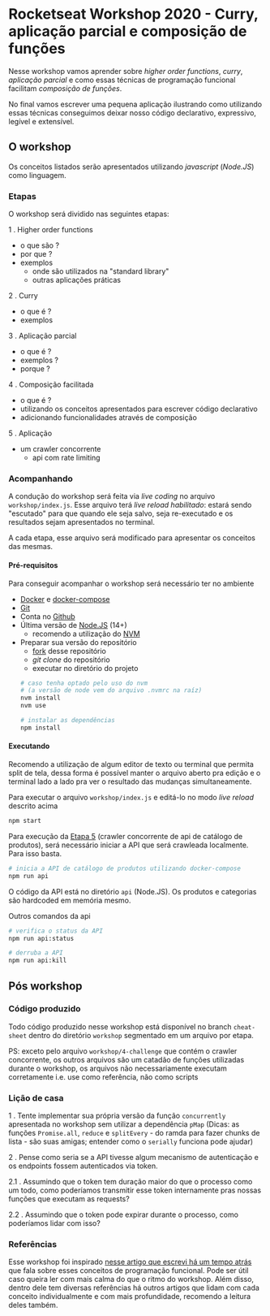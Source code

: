 # Rocketseat Workshop 2020 - Curry, aplicação parcial e composição de funções

Nesse workshop vamos aprender sobre _higher order functions_, _curry_, _aplicação parcial_ 
e como essas técnicas de programação funcional facilitam _composição de funções_.

No final vamos escrever uma pequena aplicação ilustrando como utilizando essas técnicas 
conseguimos deixar nosso código declarativo, expressivo, legível e extensível.

## O workshop

Os conceitos listados serão apresentados utilizando _javascript_ (_Node.JS_) como linguagem.

### Etapas

O workshop será dividido nas seguintes etapas:

1 . Higher order functions
  - o que são ?
  - por que ?
  - exemplos
    - onde são utilizados na "standard library"
    - outras aplicações práticas
  
2 . Curry
  - o que é ?
  - exemplos

3 . Aplicação parcial
  - o que é ?
  - exemplos ?
  - porque ?

4 . Composição facilitada
  - o que é ?
  - utilizando os conceitos apresentados para escrever código declarativo
  - adicionando funcionalidades através de composição

5 . Aplicação
  - um crawler concorrente
    - api com rate limiting

### Acompanhando

A condução do workshop será feita via _live coding_ no arquivo `workshop/index.js`.
Esse arquivo terá _live reload habilitado_: estará sendo "escutado" para que quando ele seja salvo, seja re-executado e os resultados sejam apresentados no terminal.

A cada etapa, esse arquivo será modificado para apresentar os conceitos das mesmas.

#### Pré-requisitos

Para conseguir acompanhar o workshop será necessário ter no ambiente

- [Docker](https://www.docker.com/) e [docker-compose](https://docs.docker.com/compose/)
- [Git](https://git-scm.com/)
- Conta no [Github](https://github.com/)
- Última versão de [Node.JS](https://nodejs.org/en/) (14+)
  - recomendo a utilização do [NVM](https://github.com/nvm-sh/nvm)
- Preparar sua versão do repositório
  - [fork](https://github.com/rodrigobotti/rs-ws-2020-fp/fork) desse repositório
  - _git clone_ do repositório
  - executar no diretório do projeto
  ```sh
  # caso tenha optado pelo uso do nvm
  # (a versão de node vem do arquivo .nvmrc na raíz)
  nvm install
  nvm use

  # instalar as dependências
  npm install
  ```

#### Executando

Recomendo a utilização de algum editor de texto ou terminal que permita split de tela,
dessa forma é possível manter o arquivo aberto pra edição e o terminal lado a lado
pra ver o resultado das mudanças simultaneamente.

Para executar o arquivo `workshop/index.js` e editá-lo no modo _live reload_ descrito acima
```sh
npm start
```

Para execução da [Etapa 5](#Etapas) (crawler concorrente de api de catálogo de produtos),
será necessário iniciar a API que será crawleada localmente. Para isso basta.
```sh
# inicia a API de catálogo de produtos utilizando docker-compose
npm run api
```
O código da API está no diretório `api` (Node.JS). Os produtos e categorias são hardcoded em memória mesmo.

Outros comandos da api
```sh
# verifica o status da API
npm run api:status

# derruba a API
npm run api:kill
```

## Pós workshop

### Código produzido
Todo código produzido nesse workshop está disponível no branch `cheat-sheet` dentro do diretório `workshop`
segmentado em um arquivo por etapa. 

PS: exceto pelo arquivo `workshop/4-challenge` que contém o crawler concorrente,
os outros arquivos são um catadão de funções utilizadas durante o workshop, os arquivos não necessariamente executam corretamente
i.e. use como referência, não como scripts

### Lição de casa

1 . Tente implementar sua própria versão da função `concurrently` apresentada no workshop
sem utilizar a dependência `pMap`
(Dicas: as funções `Promise.all`, `reduce` e `splitEvery` - do ramda para fazer chunks de lista - são suas amigas; entender como o `serially` funciona pode ajudar)

2 . Pense como seria se a API tivesse algum mecanismo de autenticação e os endpoints fossem autenticados via token. 

2.1 . Assumindo que o token tem duração maior do que o processo como um todo, como poderíamos transmitir esse token internamente pras nossas funções que executam as requests?

2.2 . Assumindo que o token pode expirar durante o processo, como poderíamos lidar com isso?

### Referências

Esse workshop foi inspirado [nesse artigo que escrevi há um tempo atrás](https://medium.com/nexa-digital/currying-and-partial-application-composition-made-easier-30aedaa54b5f?source=friends_link&sk=fb30e1e20d7a63c2f80e188916714fa0) que fala sobre esses conceitos de programação funcional. 
Pode ser útil caso queira ler com mais calma do que o ritmo do workshop.
Além disso, dentro dele tem diversas referências há outros artigos que lidam com cada conceito individualmente e com mais profundidade, recomendo a leitura deles também.
